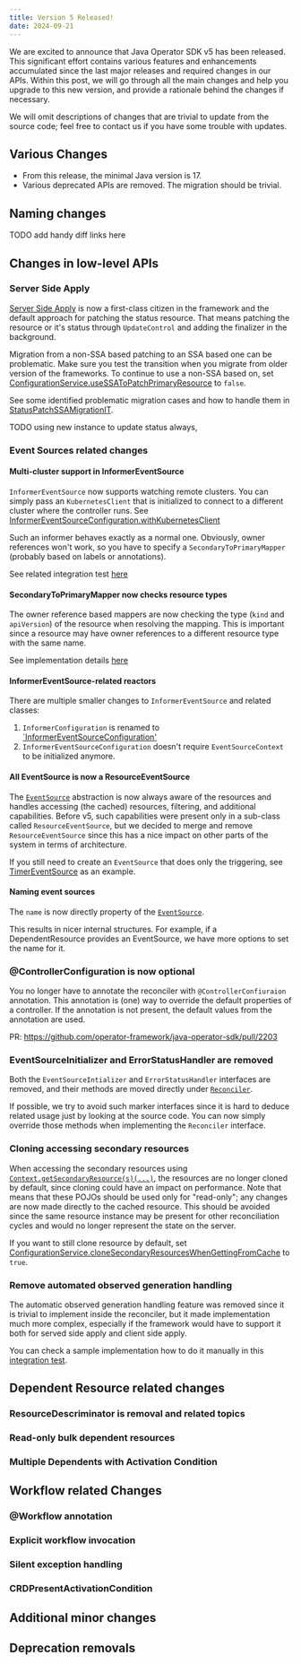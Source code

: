 ```yaml
---
title: Version 5 Released! 
date: 2024-09-21
---
```


We are excited to announce that Java Operator SDK v5 has been released. This significant effort contains
various features and enhancements accumulated since the last major releases and required changes in our APIs.
Within this post, we will go through all the main changes and help you upgrade to this new version, and provide
a rationale behind the changes if necessary.

We will omit descriptions of changes that are trivial to update from the source code; feel free to contact
us if you have some trouble with updates.

## Various Changes 

- From this release, the minimal Java version is 17.
- Various deprecated APIs are removed. The migration should be trivial.

## Naming changes

TODO add handy diff links here

## Changes in low-level APIs

### Server Side Apply 

[Server Side Apply](https://kubernetes.io/docs/reference/using-api/server-side-apply/) is now a first-class citizen in the framework and
the default approach for patching the status resource. That means patching the resource or it's status through `UpdateControl` and adding
the finalizer in the background.

Migration from a non-SSA based patching to an SSA based one can be problematic. Make sure you test the transition when you migrate from older version of the frameworks. 
To continue to use a non-SSA based on, set [ConfigurationService.useSSAToPatchPrimaryResource](https://github.com/operator-framework/java-operator-sdk/blob/1635c9ea338f8e89bacc547808d2b409de8734cf/operator-framework-core/src/main/java/io/javaoperatorsdk/operator/api/config/ConfigurationService.java#L462) to `false`.

See some identified problematic migration cases and how to handle them in [StatusPatchSSAMigrationIT](https://github.com/operator-framework/java-operator-sdk/blob/1635c9ea338f8e89bacc547808d2b409de8734cf/operator-framework/src/test/java/io/javaoperatorsdk/operator/baseapi/statuspatchnonlocking/StatusPatchSSAMigrationIT.java).

TODO using new instance to update status always,

### Event Sources related changes

#### Multi-cluster support in InformerEventSource

`InformerEventSource` now supports watching remote clusters. You can simply pass an `KubernetesClient` that is
initialized to connect to a different cluster where the controller runs. See [InformerEventSourceConfiguration.withKubernetesClient](https://github.com/operator-framework/java-operator-sdk/blob/1635c9ea338f8e89bacc547808d2b409de8734cf/operator-framework-core/src/main/java/io/javaoperatorsdk/operator/api/config/informer/InformerEventSourceConfiguration.java)

Such an informer behaves exactly as a normal one. Obviously, owner references won't work, so you have to specify a `SecondaryToPrimaryMapper` (probably based on labels or annotations).

See related integration test [here](https://github.com/operator-framework/java-operator-sdk/tree/1635c9ea338f8e89bacc547808d2b409de8734cf/operator-framework/src/test/java/io/javaoperatorsdk/operator/baseapi/informerremotecluster)

#### SecondaryToPrimaryMapper now checks resource types

The owner reference based mappers are now checking the type (`kind` and `apiVersion`) of the resource when resolving the mapping. This is important
since a resource may have owner references to a different resource type with the same name.

See implementation details [here](https://github.com/operator-framework/java-operator-sdk/blob/1635c9ea338f8e89bacc547808d2b409de8734cf/operator-framework-core/src/main/java/io/javaoperatorsdk/operator/processing/event/source/informer/Mappers.java#L74-L75)

#### InformerEventSource-related reactors

There are multiple smaller changes to `InformerEventSource` and related classes:

1. `InformerConfiguration` is renamed to [`InformerEventSourceConfiguration'](https://github.com/operator-framework/java-operator-sdk/blob/1635c9ea338f8e89bacc547808d2b409de8734cf/operator-framework-core/src/main/java/io/javaoperatorsdk/operator/api/config/informer/InformerEventSourceConfiguration.java)
2. `InformerEventSourceConfiguration` doesn't require `EventSourceContext` to be initialized anymore.
 
#### All EventSource is now a ResourceEventSource

The [`EventSource`](https://github.com/operator-framework/java-operator-sdk/blob/1635c9ea338f8e89bacc547808d2b409de8734cf/operator-framework-core/src/main/java/io/javaoperatorsdk/operator/processing/event/source/EventSource.java) abstraction is now always aware of the resources and
handles accessing (the cached) resources, filtering, and additional capabilities. Before v5, such capabilities were present only in a sub-class called `ResourceEventSource`,
but we decided to merge and remove `ResourceEventSource` since this has a nice impact on other parts of the system in terms of architecture. 

If you still need to create an `EventSource` that does only the triggering, see [TimerEventSource](https://github.com/operator-framework/java-operator-sdk/blob/1635c9ea338f8e89bacc547808d2b409de8734cf/operator-framework-core/src/main/java/io/javaoperatorsdk/operator/processing/event/source/timer/TimerEventSource.java) as an example. 

#### Naming event sources

The `name` is now directly property of the [`EventSource`](https://github.com/operator-framework/java-operator-sdk/blob/1635c9ea338f8e89bacc547808d2b409de8734cf/operator-framework-core/src/main/java/io/javaoperatorsdk/operator/processing/event/source/EventSource.java#L45).

This results in nicer internal structures. For example, if a DependentResource provides an EventSource, we have more options to set the name for it.

### @ControllerConfiguration is now optional

You no longer have to annotate the reconciler with `@ControllerConfiuraion` annotation. 
This annotation is (one) way to override the default properties of a controller.
If the annotation is not present, the default values from the annotation are used.

PR: https://github.com/operator-framework/java-operator-sdk/pull/2203

### EventSourceInitializer and ErrorStatusHandler are removed

Both the `EventSourceIntializer` and `ErrorStatusHandler` interfaces are removed, and their methods are moved directly 
under [`Reconciler`](https://github.com/operator-framework/java-operator-sdk/blob/1635c9ea338f8e89bacc547808d2b409de8734cf/operator-framework-core/src/main/java/io/javaoperatorsdk/operator/api/reconciler/Reconciler.java#L30-L56).

If possible, we try to avoid such marker interfaces since it is hard to deduce related usage just by looking at the source code. 
You can now simply override those methods when implementing the `Reconciler` interface.

### Cloning accessing secondary resources

When accessing the secondary resources using [`Context.getSecondaryResource(s)(...)`](https://github.com/operator-framework/java-operator-sdk/blob/1635c9ea338f8e89bacc547808d2b409de8734cf/operator-framework-core/src/main/java/io/javaoperatorsdk/operator/api/reconciler/Context.java#L19-L29), the resources are no longer cloned by default, since 
cloning could have an impact on performance. Note that means that these POJOs should be used only for "read-only"; any changes
are now made directly to the cached resource. This should be avoided since the same resource instance may be present for other reconciliation cycles and would
no longer represent the state on the server.

If you want to still clone resource by default, set [ConfigurationService.cloneSecondaryResourcesWhenGettingFromCache](https://github.com/operator-framework/java-operator-sdk/blob/1635c9ea338f8e89bacc547808d2b409de8734cf/operator-framework-core/src/main/java/io/javaoperatorsdk/operator/api/config/ConfigurationService.java#L484) to `true`.


### Remove automated observed generation handling

The automatic observed generation handling feature was removed since it is trivial to implement inside the reconciler, but it made
implementation much more complex, especially if the framework would have to support it both for served side apply and client side apply.

You can check a sample implementation how to do it manually in this [integration test](https://github.com/operator-framework/java-operator-sdk/blob/1635c9ea338f8e89bacc547808d2b409de8734cf/operator-framework/src/test/java/io/javaoperatorsdk/operator/baseapi/manualobservedgeneration/).

## Dependent Resource related changes

### ResourceDescriminator is removal and related topics



### Read-only bulk dependent resources

### Multiple Dependents with Activation Condition

## Workflow related Changes

### @Workflow annotation

### Explicit workflow invocation

### Silent exception handling

### CRDPresentActivationCondition 

## Additional minor changes

## Deprecation removals
